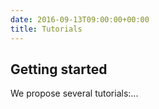 ```yaml
---
date: 2016-09-13T09:00:00+00:00
title: Tutorials
---
```


## Getting started
We propose several tutorials:...
